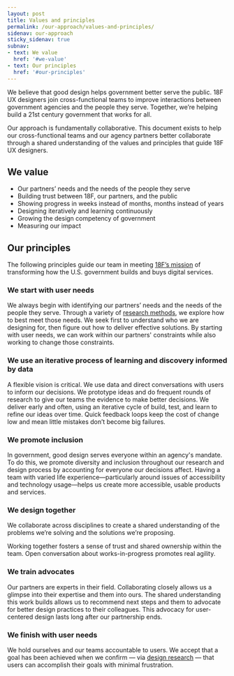 ```yaml
---
layout: post
title: Values and principles
permalink: /our-approach/values-and-principles/
sidenav: our-approach
sticky_sidenav: true
subnav:
- text: We value
  href: '#we-value'
- text: Our principles
  href: '#our-principles'
---
```


We believe that good design helps government better serve the public. 18F UX designers join cross-functional teams to improve interactions between government agencies and the people they serve. Together, we’re helping build a 21st century government that works for all.

Our approach is fundamentally collaborative. This document exists to help our cross-functional teams and our agency partners better collaborate through a shared understanding of the values and principles that guide 18F UX designers.


## We value

- Our partners’ needs and the needs of the people they serve
- Building trust between 18F, our partners, and the public
- Showing progress in weeks instead of months, months instead of years
- Designing iteratively and learning continuously
- Growing the design competency of government
- Measuring our impact


## Our principles

The following principles guide our team in meeting [18F’s mission](https://18f.gsa.gov/about/#our-mission) of transforming how the U.S. government builds and buys digital services.

### We start with user needs

We always begin with identifying our partners’ needs and the needs of the people they serve. Through a variety of [research methods](https://methods.18f.gov/), we explore how to best meet those needs. We seek first to understand who we are designing for, then figure out how to deliver effective solutions. By starting with user needs, we can work within our partners' constraints while also working to change those constraints.

### We use an iterative process of learning and discovery informed by data

A flexible vision is critical. We use data and direct conversations with users to inform our decisions. We prototype ideas and do frequent rounds of research to give our teams the evidence to make better decisions. We deliver early and often, using an iterative cycle of build, test, and learn to refine our ideas over time. Quick feedback loops keep the cost of change low and mean little mistakes don’t become big failures.

### We promote inclusion

In government, good design serves everyone within an agency's mandate. To do this, we promote diversity and inclusion throughout our research and design process by accounting for everyone our decisions affect. Having a team with varied life experience—particularly around issues of accessibility and technology usage—helps us create more accessible, usable products and services.

### We design together

We collaborate across disciplines to create a shared understanding of the problems we’re solving and the solutions we’re proposing.

Working together fosters a sense of trust and shared ownership within the team. Open conversation about works-in-progress promotes real agility.

### We train advocates

Our partners are experts in their field. Collaborating closely allows us a glimpse into their expertise and them into ours. The shared understanding this work builds allows us to recommend next steps and them to advocate for better design practices to their colleagues. This advocacy for user-centered design lasts long after our partnership ends.

### We finish with user needs

We hold ourselves and our teams accountable to users. We accept that a goal has been achieved when we confirm — via [design research](/research/) — that users can accomplish their goals with minimal frustration.
